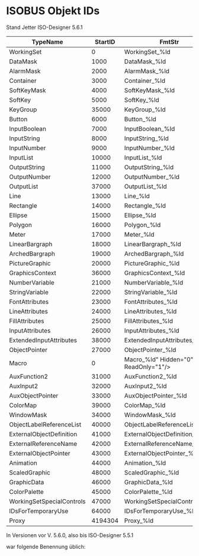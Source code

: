 # ISOBUS Objekt IDs

Stand Jetter ISO-Designer 5.6.1

| TypeName | StartID | FmtStr |
| --- | --- | --- |
| WorkingSet | 0 | WorkingSet\_%ld |
| DataMask | 1000 | DataMask\_%ld |
| AlarmMask | 2000 | AlarmMask\_%ld |
| Container | 3000 | Container\_%ld |
| SoftKeyMask | 4000 | SoftKeyMask\_%ld |
| SoftKey | 5000 | SoftKey\_%ld |
| KeyGroup | 35000 | KeyGroup\_%ld |
| Button | 6000 | Button\_%ld |
| InputBoolean | 7000 | InputBoolean\_%ld |
| InputString | 8000 | InputString\_%ld |
| InputNumber | 9000 | InputNumber\_%ld |
| InputList | 10000 | InputList\_%ld |
| OutputString | 11000 | OutputString\_%ld |
| OutputNumber | 12000 | OutputNumber\_%ld |
| OutputList | 37000 | OutputList\_%ld |
| Line | 13000 | Line\_%ld |
| Rectangle | 14000 | Rectangle\_%ld |
| Ellipse | 15000 | Ellipse\_%ld |
| Polygon | 16000 | Polygon\_%ld |
| Meter | 17000 | Meter\_%ld |
| LinearBargraph | 18000 | LinearBargraph\_%ld |
| ArchedBargraph | 19000 | ArchedBargraph\_%ld |
| PictureGraphic | 20000 | PictureGraphic\_%ld |
| GraphicsContext | 36000 | GraphicsContext\_%ld |
| NumberVariable | 21000 | NumberVariable\_%ld |
| StringVariable | 22000 | StringVariable\_%ld |
| FontAttributes | 23000 | FontAttributes\_%ld |
| LineAttributes | 24000 | LineAttributes\_%ld |
| FillAttributes | 25000 | FillAttributes\_%ld |
| InputAttributes | 26000 | InputAttributes\_%ld |
| ExtendedInputAttributes | 38000 | ExtendedInputAttributes\_%ld |
| ObjectPointer | 27000 | ObjectPointer\_%ld |
| Macro | 0 | Macro\_%ld" Hidden="0" ReadOnly="1"/> |
| AuxFunction2 | 31000 | AuxFunction2\_%ld |
| AuxInput2 | 32000 | AuxInput2\_%ld |
| AuxObjectPointer | 33000 | AuxObjectPointer\_%ld |
| ColorMap | 39000 | ColorMap\_%ld |
| WindowMask | 34000 | WindowMask\_%ld |
| ObjectLabelReferenceList | 40000 | ObjectLabelReferenceList\_%ld |
| ExternalObjectDefinition | 41000 | ExternalObjectDefinition\_%ld |
| ExternalReferenceName | 42000 | ExternalReferenceName\_%ld |
| ExternalObjectPointer | 43000 | ExternalObjectPointer\_%ld |
| Animation | 44000 | Animation\_%ld |
| ScaledGraphic | 48000 | ScaledGraphic\_%ld |
| GraphicData | 46000 | GraphicData\_%ld |
| ColorPalette | 45000 | ColorPalette\_%ld |
| WorkingSetSpecialControls | 47000 | WorkingSetSpecialControls\_%ld |
| IDsForTemporaryUse | 64000 | IDsForTemporaryUse\_%ld |
| Proxy | 4194304 | Proxy\_%ld |

In Versionen vor V. 5.6.0, also bis ISO-Designer 5.5.1

war folgende Benennung üblich:
